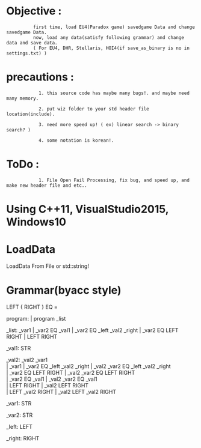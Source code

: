# Objective : 
              first time, load EU4(Paradox game) savedgame Data and change savedgame Data.
              now, load any data(satisfy following grammar) and change data and save data.
              ( For EU4, DHR, Stellaris, HOI4(if save_as_binary is no in settings.txt) )
            
# precautions :
                1. this source code has maybe many bugs!. and maybe need many memory.
                
                2. put wiz folder to your std header file location(include).
                
                3. need more speed up! ( ex) linear search -> binary search? )
                
                4. some notation is korean!.
                
# ToDo : 
                1. File Open Fail Processing, fix bug, and speed up, and make new header file and etc.. 
                
# Using C++11, VisualStudio2015, Windows10

# LoadData
 LoadData From File or std::string!

# Grammar(byacc style)
LEFT { RIGHT }  EQ =

program:
    | program _list

_list: _var1 
    | _var2 EQ _val1
    | _var2 EQ _left _val2 _right 
    | _var2 EQ LEFT RIGHT 
    | LEFT RIGHT
    
_val1: STR
    
_val2: _val2 _var1  
    | _var1 
    | _var2 EQ _left _val2 _right 
    | _val2 _var2 EQ _left _val2 _right  
    | _var2 EQ LEFT RIGHT 
    | _val2 _var2 EQ LEFT RIGHT  
    | _var2 EQ _val1 
    | _val2 _var2 EQ _val1  
    | LEFT RIGHT 
    | _val2 LEFT RIGHT  
    | LEFT _val2 RIGHT
    | _val2 LEFT _val2 RIGHT

_var1: STR

_var2: STR 

_left: LEFT 

_right: RIGHT
